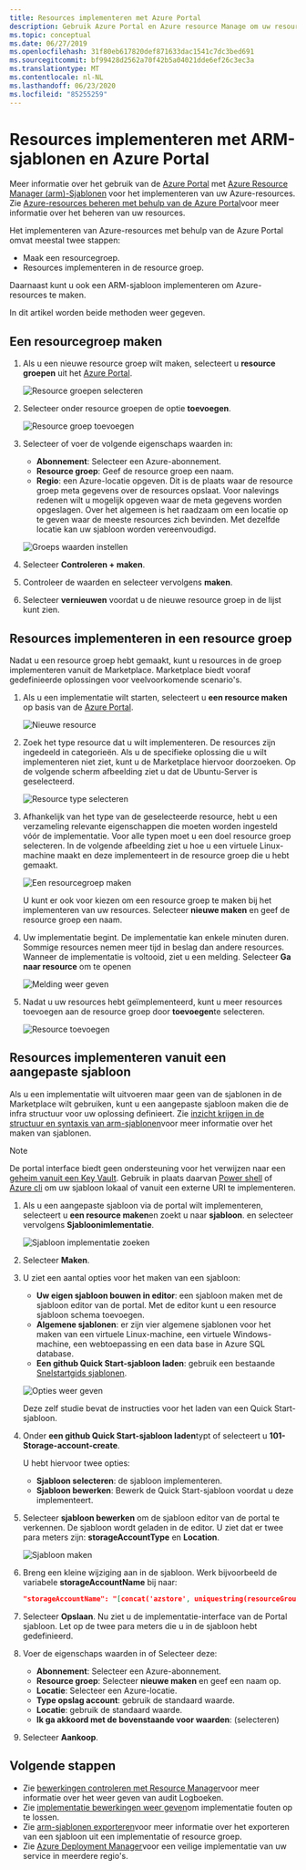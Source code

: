 ```yaml
---
title: Resources implementeren met Azure Portal
description: Gebruik Azure Portal en Azure resource Manage om uw resources te implementeren in een resource groep in uw abonnement.
ms.topic: conceptual
ms.date: 06/27/2019
ms.openlocfilehash: 31f80eb617820def871633dac1541c7dc3bed691
ms.sourcegitcommit: bf99428d2562a70f42b5a04021dde6ef26c3ec3a
ms.translationtype: MT
ms.contentlocale: nl-NL
ms.lasthandoff: 06/23/2020
ms.locfileid: "85255259"
---
```

# <a name="deploy-resources-with-arm-templates-and-azure-portal"></a>Resources implementeren met ARM-sjablonen en Azure Portal

Meer informatie over het gebruik van de [Azure Portal](https://portal.azure.com) met [Azure Resource Manager (arm)-Sjablonen](overview.md) voor het implementeren van uw Azure-resources. Zie [Azure-resources beheren met behulp van de Azure Portal](../management/manage-resources-portal.md)voor meer informatie over het beheren van uw resources.

Het implementeren van Azure-resources met behulp van de Azure Portal omvat meestal twee stappen:

- Maak een resourcegroep.
- Resources implementeren in de resource groep.

Daarnaast kunt u ook een ARM-sjabloon implementeren om Azure-resources te maken.

In dit artikel worden beide methoden weer gegeven.

## <a name="create-a-resource-group"></a>Een resourcegroep maken

1. Als u een nieuwe resource groep wilt maken, selecteert u **resource groepen** uit het [Azure Portal](https://portal.azure.com).

   ![Resource groepen selecteren](./media/deploy-portal/select-resource-groups.png)

1. Selecteer onder resource groepen de optie **toevoegen**.

   ![Resource groep toevoegen](./media/deploy-portal/add-resource-group.png)

1. Selecteer of voer de volgende eigenschaps waarden in:

    - **Abonnement**: Selecteer een Azure-abonnement.
    - **Resource groep**: Geef de resource groep een naam.
    - **Regio**: een Azure-locatie opgeven. Dit is de plaats waar de resource groep meta gegevens over de resources opslaat. Voor nalevings redenen wilt u mogelijk opgeven waar de meta gegevens worden opgeslagen. Over het algemeen is het raadzaam om een locatie op te geven waar de meeste resources zich bevinden. Met dezelfde locatie kan uw sjabloon worden vereenvoudigd.

   ![Groeps waarden instellen](./media/deploy-portal/set-group-properties.png)

1. Selecteer **Controleren + maken**.
1. Controleer de waarden en selecteer vervolgens **maken**.
1. Selecteer **vernieuwen** voordat u de nieuwe resource groep in de lijst kunt zien.

## <a name="deploy-resources-to-a-resource-group"></a>Resources implementeren in een resource groep

Nadat u een resource groep hebt gemaakt, kunt u resources in de groep implementeren vanuit de Marketplace. Marketplace biedt vooraf gedefinieerde oplossingen voor veelvoorkomende scenario's.

1. Als u een implementatie wilt starten, selecteert u **een resource maken** op basis van de [Azure Portal](https://portal.azure.com).

   ![Nieuwe resource](./media/deploy-portal/new-resources.png)

1. Zoek het type resource dat u wilt implementeren. De resources zijn ingedeeld in categorieën. Als u de specifieke oplossing die u wilt implementeren niet ziet, kunt u de Marketplace hiervoor doorzoeken. Op de volgende scherm afbeelding ziet u dat de Ubuntu-Server is geselecteerd.

   ![Resource type selecteren](./media/deploy-portal/select-resource-type.png)

1. Afhankelijk van het type van de geselecteerde resource, hebt u een verzameling relevante eigenschappen die moeten worden ingesteld vóór de implementatie. Voor alle typen moet u een doel resource groep selecteren. In de volgende afbeelding ziet u hoe u een virtuele Linux-machine maakt en deze implementeert in de resource groep die u hebt gemaakt.

   ![Een resourcegroep maken](./media/deploy-portal/select-existing-group.png)

   U kunt er ook voor kiezen om een resource groep te maken bij het implementeren van uw resources. Selecteer **nieuwe maken** en geef de resource groep een naam.

1. Uw implementatie begint. De implementatie kan enkele minuten duren. Sommige resources nemen meer tijd in beslag dan andere resources. Wanneer de implementatie is voltooid, ziet u een melding. Selecteer **Ga naar resource** om te openen

   ![Melding weer geven](./media/deploy-portal/view-notification.png)

1. Nadat u uw resources hebt geïmplementeerd, kunt u meer resources toevoegen aan de resource groep door **toevoegen**te selecteren.

   ![Resource toevoegen](./media/deploy-portal/add-resource.png)

## <a name="deploy-resources-from-custom-template"></a>Resources implementeren vanuit een aangepaste sjabloon

Als u een implementatie wilt uitvoeren maar geen van de sjablonen in de Marketplace wilt gebruiken, kunt u een aangepaste sjabloon maken die de infra structuur voor uw oplossing definieert. Zie [inzicht krijgen in de structuur en syntaxis van arm-sjablonen](template-syntax.md)voor meer informatie over het maken van sjablonen.

> [!NOTE]
> De portal interface biedt geen ondersteuning voor het verwijzen naar een [geheim vanuit een Key Vault](key-vault-parameter.md). Gebruik in plaats daarvan [Power shell](deploy-powershell.md) of [Azure cli](deploy-cli.md) om uw sjabloon lokaal of vanuit een externe URI te implementeren.

1. Als u een aangepaste sjabloon via de portal wilt implementeren, selecteert u **een resource maken**en zoekt u naar **sjabloon**. en selecteer vervolgens **Sjabloonimlementatie**.

   ![Sjabloon implementatie zoeken](./media/deploy-portal/search-template.png)

1. Selecteer **Maken**.
1. U ziet een aantal opties voor het maken van een sjabloon:

    - **Uw eigen sjabloon bouwen in editor**: een sjabloon maken met de sjabloon editor van de portal.  Met de editor kunt u een resource sjabloon schema toevoegen.
    - **Algemene sjablonen**: er zijn vier algemene sjablonen voor het maken van een virtuele Linux-machine, een virtuele Windows-machine, een webtoepassing en een data base in Azure SQL database.
    - **Een github Quick Start-sjabloon laden**: gebruik een bestaande [Snelstartgids sjablonen](https://azure.microsoft.com/resources/templates/).

   ![Opties weer geven](./media/deploy-portal/see-options.png)

    Deze zelf studie bevat de instructies voor het laden van een Quick Start-sjabloon.

1. Onder **een github Quick Start-sjabloon laden**typt of selecteert u **101-Storage-account-create**.

    U hebt hiervoor twee opties:

    - **Sjabloon selecteren**: de sjabloon implementeren.
    - **Sjabloon bewerken**: Bewerk de Quick Start-sjabloon voordat u deze implementeert.

1. Selecteer **sjabloon bewerken** om de sjabloon editor van de portal te verkennen. De sjabloon wordt geladen in de editor. U ziet dat er twee para meters zijn: **storageAccountType** en **Location**.

   ![Sjabloon maken](./media/deploy-portal/show-json.png)

1. Breng een kleine wijziging aan in de sjabloon. Werk bijvoorbeeld de variabele **storageAccountName** bij naar:

    ```json
    "storageAccountName": "[concat('azstore', uniquestring(resourceGroup().id))]"
    ```

1. Selecteer **Opslaan**. Nu ziet u de implementatie-interface van de Portal sjabloon. Let op de twee para meters die u in de sjabloon hebt gedefinieerd.
1. Voer de eigenschaps waarden in of Selecteer deze:

    - **Abonnement**: Selecteer een Azure-abonnement.
    - **Resource groep**: Selecteer **nieuwe maken** en geef een naam op.
    - **Locatie**: Selecteer een Azure-locatie.
    - **Type opslag account**: gebruik de standaard waarde.
    - **Locatie**: gebruik de standaard waarde.
    - **Ik ga akkoord met de bovenstaande voor waarden**: (selecteren)

1. Selecteer **Aankoop**.

## <a name="next-steps"></a>Volgende stappen

- Zie [bewerkingen controleren met Resource Manager](../management/view-activity-logs.md)voor meer informatie over het weer geven van audit Logboeken.
- Zie [implementatie bewerkingen weer geven](deployment-history.md)om implementatie fouten op te lossen.
- Zie [arm-sjablonen exporteren](export-template-portal.md)voor meer informatie over het exporteren van een sjabloon uit een implementatie of resource groep.
- Zie [Azure Deployment Manager](deployment-manager-overview.md)voor een veilige implementatie van uw service in meerdere regio's.
